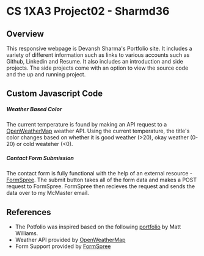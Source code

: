# CS 1XA3 Project02 - Sharmd36
## Overview
This responsive webpage is Devansh Sharma's Portfolio site. It includes a variety of different information such as links to various accounts such as Github, Linkedin and Resume. It also includes an introduction and side projects. The side projects come with an option to view the source code and the up and running project.

## Custom Javascript Code
#####   Weather Based Color
The current temperature is found by making an API request to a [OpenWeatherMap](https://openweathermap.org/api) weather API. Using the current temperature, the title's color changes based on whether it is good weather (>20), okay weather (0-20) or cold weateher (<0). 

#####   Contact Form Submission
The contact form is fully functional with the help of an external resource - [FormSpree](https://formspree.io/). The submit button takes all of the form data and makes a POST request to FormSpree. FormSpree then recieves the request and sends the data over to my McMaster email. 

## References
- The Potfolio was inspired based on the following [portfolio](https://github.com/mattwilliams85/mattwilliams85.github.io) by Matt Williams.
- Weather API provided by [OpenWeatherMap](https://openweathermap.org/api)
- Form Support provided by [FormSpree](https://formspree.io/)

